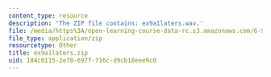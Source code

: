 ```yaml
---
content_type: resource
description: 'The ZIP file contains: ex9a1laters.wav.'
file: /media/https%3A/open-learning-course-data-rc.s3.amazonaws.com/6-911-transcribing-prosodic-structure-of-spoken-utterances-with-tobi-january-iap-2006/184c01152e78697f716cd9cb18eee9c0_ex9a1laters.zip
file_type: application/zip
resourcetype: Other
title: ex9a1laters.zip
uid: 184c0115-2e78-697f-716c-d9cb18eee9c0
---
```

